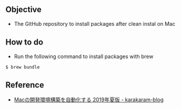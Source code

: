 ## Objective
- The GitHub repository to install packages after clean instal on Mac

## How to do

- Run the following command to install packages with brew

```shell
$ brew bundle
```

## Reference
- [Macの開発環境構築を自動化する 2019年夏版 - karakaram-blog](https://www.karakaram.com/how-to-automate-your-mac-set-up/)
